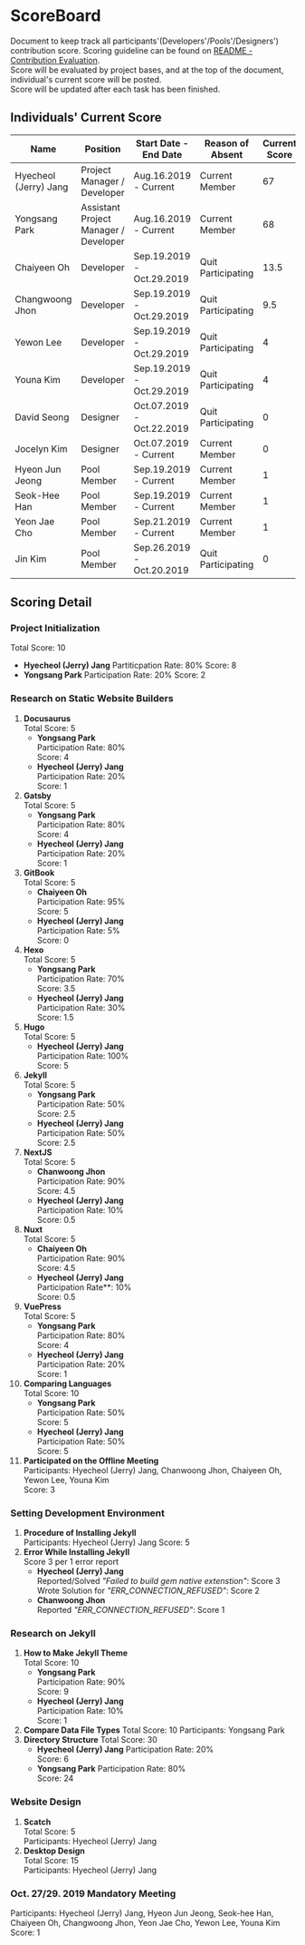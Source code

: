 # ScoreBoard
Document to keep track all participants'(Developers'/Pools'/Designers') contribution score.
Scoring guideline can be found on [README - Contribution Evaluation](https://github.com/hyecheol123/KSEAWebDocuments/blob/master/README.md#contribution-evaluation).  
Score will be evaluated by project bases, and at the top of the document, individual's current score will be posted.  
Score will be updated after each task has been finished.

## Individuals' Current Score
| Name                  | Position                              | Start Date - End Date     | Reason of Absent   | Current Score | Rank | Contribution Badge |
|-----------------------|---------------------------------------|---------------------------|--------------------|---------------|------|--------------------|
| Hyecheol (Jerry) Jang | Project Manager / Developer           | Aug.16.2019 - Current     | Current Member     | 67            | 2    | Bronze Contributor |
| Yongsang Park         | Assistant Project Manager / Developer | Aug.16.2019 - Current     | Current Member     | 68            | 1    | Bronze Contributor |
| Chaiyeen Oh           | Developer                             | Sep.19.2019 - Oct.29.2019 | Quit Participating | 13.5          | 3    |                    |
| Changwoong Jhon       | Developer                             | Sep.19.2019 - Oct.29.2019 | Quit Participating | 9.5           | 4    |                    |
| Yewon Lee             | Developer                             | Sep.19.2019 - Oct.29.2019 | Quit Participating | 4             | 5.5  |                    |
| Youna Kim             | Developer                             | Sep.19.2019 - Oct.29.2019 | Quit Participating | 4             | 5.5  |                    |
| David Seong           | Designer                              | Oct.07.2019 - Oct.22.2019 | Quit Participating | 0             | 11   |                    |
| Jocelyn Kim           | Designer                              | Oct.07.2019 - Current     | Current Member     | 0             | 11   |                    |
| Hyeon Jun Jeong       | Pool Member                           | Sep.19.2019 - Current     | Current Member     | 1             | 8    |                    |
| Seok-Hee Han          | Pool Member                           | Sep.19.2019 - Current     | Current Member     | 1             | 8    |                    |
| Yeon Jae Cho          | Pool Member                           | Sep.21.2019 - Current     | Current Member     | 1             | 8    |                    |
| Jin Kim               | Pool Member                           | Sep.26.2019 - Oct.20.2019 | Quit Participating | 0             | 11   |                    |


## Scoring Detail
### Project Initialization
Total Score: 10
- **Hyecheol (Jerry) Jang**
  Partiticpation Rate: 80%
  Score: 8
- **Yongsang Park**
  Participation Rate: 20%
  Score: 2

### Research on Static Website Builders
1. **Docusaurus**  
   Total Score: 5
   - **Yongsang Park**  
     Participation Rate: 80%  
     Score: 4
   - **Hyecheol (Jerry) Jang**  
     Participation Rate: 20%  
     Score: 1
2. **Gatsby**  
   Total Score: 5
   - **Yongsang Park**  
     Participation Rate: 80%  
     Score: 4
   - **Hyecheol (Jerry) Jang**  
     Participation Rate: 20%  
     Score: 1
3. **GitBook**  
   Total Score: 5
   - **Chaiyeen Oh**  
     Participation Rate: 95%  
     Score: 5
   - **Hyecheol (Jerry) Jang**  
     Participation Rate: 5%  
     Score: 0
4. **Hexo**  
   Total Score: 5
   - **Yongsang Park**  
     Participation Rate: 70%  
     Score: 3.5
   - **Hyecheol (Jerry) Jang**  
     Participation Rate: 30%  
     Score: 1.5
5. **Hugo**  
   Total Score: 5
   - **Hyecheol (Jerry) Jang**  
     Participation Rate: 100%  
     Score: 5
6. **Jekyll**  
   Total Score: 5
   - **Yongsang Park**  
     Participation Rate: 50%  
     Score: 2.5
   - **Hyecheol (Jerry) Jang**  
     Participation Rate: 50%  
     Score: 2.5
7. **NextJS**  
   Total Score: 5
   - **Chanwoong Jhon**  
     Participation Rate: 90%  
     Score: 4.5
   - **Hyecheol (Jerry) Jang**  
     Participation Rate: 10%  
     Score: 0.5
8. **Nuxt**  
   Total Score: 5
   - **Chaiyeen Oh**  
     Participation Rate: 90%  
     Score: 4.5
   - **Hyecheol (Jerry) Jang**  
     Participation Rate**: 10%  
     Score: 0.5
9. **VuePress**  
   Total Score: 5
   - **Yongsang Park**  
     Participation Rate: 80%  
     Score: 4
   - **Hyecheol (Jerry) Jang**  
     Participation Rate: 20%  
    Score: 1
10. **Comparing Languages**  
    Total Score: 10
    - **Yongsang Park**  
      Participation Rate: 50%  
      Score: 5
    - **Hyecheol (Jerry) Jang**  
      Participation Rate: 50%  
      Score: 5
11. **Participated on the Offline Meeting**  
    Participants: Hyecheol (Jerry) Jang, Chanwoong Jhon, Chaiyeen Oh, Yewon Lee, Youna Kim  
    Score: 3

### Setting Development Environment
1. **Procedure of Installing Jekyll**  
   Participants: Hyecheol (Jerry) Jang
   Score: 5
2. **Error While Installing Jekyll**  
   Score 3 per 1 error report
   - **Hyecheol (Jerry) Jang**  
     Reported/Solved *"Failed to build gem native extenstion"*: Score 3  
     Wrote Solution for *"ERR_CONNECTION_REFUSED"*: Score 2  
   - **Chanwoong Jhon**  
     Reported *"ERR_CONNECTION_REFUSED"*: Score 1


### Research on Jekyll
1. **How to Make Jekyll Theme**  
   Total Score: 10
   - **Yongsang Park**  
     Participation Rate: 90%  
     Score: 9
   - **Hyecheol (Jerry) Jang**  
     Participation Rate: 10%  
     Score: 1
2. **Compare Data File Types**
   Total Score: 10
   Participants: Yongsang Park
3. **Directory Structure**
   Total Score: 30
   - **Hyecheol (Jerry) Jang**
     Participation Rate: 20%  
     Score: 6
   - **Yongsang Park**
     Participation Rate: 80%  
     Score: 24


### Website Design
1. **Scatch**  
   Total Score: 5  
   Participants: Hyecheol (Jerry) Jang
2. **Desktop Design**  
   Total Score: 15  
   Participants: Hyecheol (Jerry) Jang

### Oct. 27/29. 2019 Mandatory Meeting
Participants: Hyecheol (Jerry) Jang, Hyeon Jun Jeong, Seok-hee Han, Chaiyeen Oh, Changwoong Jhon, Yeon Jae Cho, Yewon Lee, Youna Kim
Score: 1
